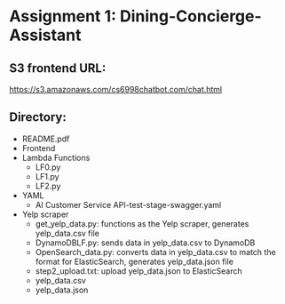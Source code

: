 # Assignment 1: Dining-Concierge-Assistant

S3 frontend URL:
----
https://s3.amazonaws.com/cs6998chatbot.com/chat.html

Directory:
----
- README.pdf
- Frontend
- Lambda Functions
  - LF0.py
  - LF1.py
  - LF2.py
- YAML
  - AI Customer Service API-test-stage-swagger.yaml
- Yelp scraper
  - get_yelp_data.py: functions as the Yelp scraper, generates yelp_data.csv file
  - DynamoDBLF.py: sends data in yelp_data.csv to DynamoDB
  - OpenSearch_data.py: converts data in yelp_data.csv to match the format for ElasticSearch, generates yelp_data.json file
  - step2_upload.txt: upload yelp_data.json to ElasticSearch
  - yelp_data.csv
  - yelp_data.json


